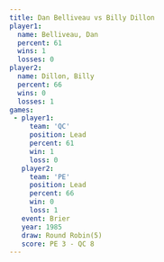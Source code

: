 ```yaml
---
title: Dan Belliveau vs Billy Dillon
player1:              
  name: Belliveau, Dan
  percent: 61         
  wins: 1             
  losses: 0           
player2:              
  name: Dillon, Billy 
  percent: 66         
  wins: 0             
  losses: 1           
games:
 - player1:        
     team: 'QC'    
     position: Lead
     percent: 61   
     win: 1        
     loss: 0       
   player2:        
     team: 'PE'    
     position: Lead
     percent: 66   
     win: 0        
     loss: 1       
   event: Brier        
   year: 1985          
   draw: Round Robin(5)
   score: PE 3 - QC 8  
---
```

